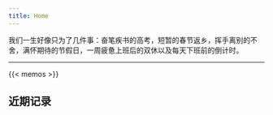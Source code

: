 ```yaml
---
title: Home
---
```


我们一生好像只为了几件事：奋笔疾书的高考，短暂的春节返乡，挥手离别的不舍，满怀期待的节假日，一周疲惫上班后的双休以及每天下班前的倒计时。

---

{{< memos >}}

## 近期记录
